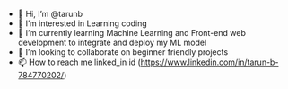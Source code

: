 - 👋 Hi, I’m @tarunb
- 👀 I’m interested in Learning coding
- 🌱 I’m currently learning Machine Learning and Front-end web development to integrate and deploy my ML model
- 💞️ I’m looking to collaborate on beginner friendly projects
- 📫 How to reach me linked_in id (https://www.linkedin.com/in/tarun-b-784770202/)
